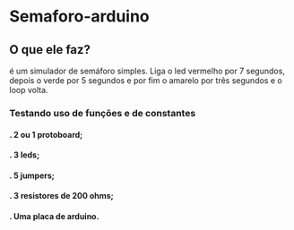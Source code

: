 # Semaforo-arduino
## O que ele faz?
é um simulador de semáforo simples. Liga o led vermelho por 7 segundos, depois o verde por 5 segundos e por fim o amarelo por três segundos e o loop volta.
### Testando uso de funções e de constantes
#### . 2 ou 1 protoboard;
#### . 3 leds;
#### . 5 jumpers;
#### . 3 resistores de 200 ohms;
#### . Uma placa de arduino.




